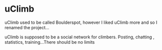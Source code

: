 # uClimb

uClimb used to be called Boulderspot, however I liked uClimb more and so I renamed the project...

uClimb is supposed to be a social network for climbers. Posting, chatting , statistics, training...There should be no limits
